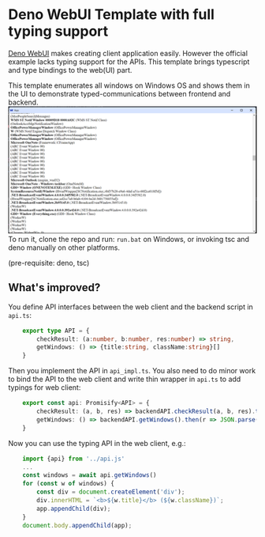 # Deno WebUI Template with full typing support

[Deno WebUI](https://github.com/webui-dev/deno-webui) makes creating client application easily. However the official example lacks typing support for the APIs.
This template brings typescript and type bindings to the web(UI) part.

This template enumerates all windows on Windows OS and shows them in the UI to demonstrate typed-communications between frontend and backend.
![screenshot](doc/screenshot.png)
To run it, clone the repo and run: `run.bat` on Windows, or invoking tsc and deno manually on other platforms.

(pre-requisite: deno, tsc)

## What's improved?

You define API interfaces between the web client and the backend script in `api.ts`:

```typescript
    export type API = {
        checkResult: (a:number, b:number, res:number) => string,
        getWindows: () => {title:string, className:string}[]
    }
```

Then you implement the API in `api_impl.ts`. You also need to do minor work to bind the API to the web client and write thin wrapper in `api.ts` to add typings for web client:

```typescript
    export const api: Promisify<API> = {
        checkResult: (a, b, res) => backendAPI.checkResult(a, b, res).then(r => JSON.parse(r)),
        getWindows: () => backendAPI.getWindows().then(r => JSON.parse(r))
    }
```

Now you can use the typing API in the web client, e.g.:

```typescript
    import {api} from '../api.js'
    ...
    const windows = await api.getWindows()
    for (const w of windows) {
        const div = document.createElement('div');
        div.innerHTML = `<b>${w.title}</b> (${w.className})`;
        app.appendChild(div);
    }
    document.body.appendChild(app);
```
